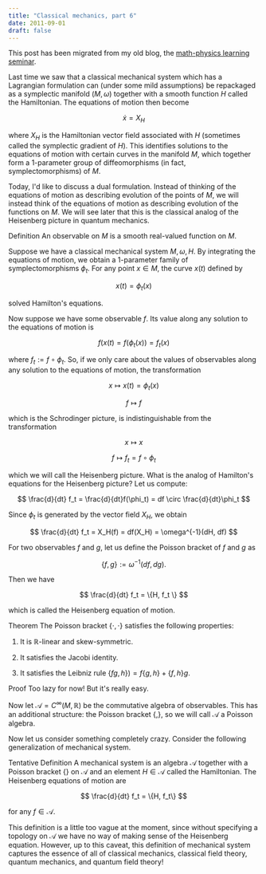 ```yaml
---
title: "Classical mechanics, part 6"
date: 2011-09-01
draft: false
---
```


This post has been migrated from my old blog, the [math-physics learning seminar](https://mathphysseminar.blogspot.com/).


Last time we saw that a classical mechanical system which has a Lagrangian formulation can (under some mild assumptions) be repackaged as a symplectic manifold $(M, \omega)$ together with a smooth function $H$ called the Hamiltonian. The equations of motion then become

$$ \dot{x} = X_H $$

where $X_H$ is the Hamiltonian vector field associated with $H$ (sometimes called the symplectic gradient of $H$). This identifies solutions to the equations of motion with certain curves in the manifold $M$, which together form a 1-parameter group of diffeomorphisms (in fact, symplectomorphisms) of $M$.


Today, I'd like to discuss a dual formulation. Instead of thinking of the equations of motion as describing evolution of the points of $M$, we will instead think of the equations of motion as describing evolution of the functions on $M$. We will see later that this is the classical analog of the Heisenberg picture in quantum mechanics.


Definition An observable on $M$ is a smooth real-valued function on $M$.


Suppose we have a classical mechanical system $M, \omega, H$. By integrating the equations of motion, we obtain a 1-parameter family of symplectomorphisms $\phi_t$. For any point $x \in M$, the curve $x(t)$ defined by

$$ x(t) = \phi_t(x) $$

solved Hamilton's equations.


Now suppose we have some observable $f$. Its value along any solution to the equations of motion is

$$ f(x(t) = f(\phi_t(x)) = f_t(x) $$

where $f_t := f \circ \phi_t$. So, if we only care about the values of observables along any solution to the equations of motion, the transformation

$$ x \mapsto x(t) = \phi_t(x) $$

$$ f \mapsto f $$

which is the Schrodinger picture, is indistinguishable from the transformation

$$ x \mapsto x $$

$$ f \mapsto f_t = f \circ \phi_t $$

which we will call the Heisenberg picture. What is the analog of Hamilton's equations for the Heisenberg picture? Let us compute:

$$ \frac{d}{dt} f_t = \frac{d}{dt}f(\phi_t) = df \circ \frac{d}{dt}\phi_t $$

Since $\phi_t$ is generated by the vector field $X_H$, we obtain

$$ \frac{d}{dt} f_t = X_H(f) = df(X_H) = \omega^{-1}(dH, df) $$

For two observables $f$ and $g$, let us define the Poisson bracket of $f$ and $g$ as

$$ \{f, g\} := \omega^{-1}(df, dg). $$

Then we have

$$ \frac{d}{dt} f_t = \{H, f_t \} $$

which is called the Heisenberg equation of motion.


Theorem The Poisson bracket $\{\cdot, \cdot\}$ satisfies the following properties:

1. It is $\mathbb{R}$-linear and skew-symmetric.

2. It satisfies the Jacobi identity.

3. It satisfies the Leibniz rule $\{fg,h\}) = f\{g,h\} + \{f,h\}g$.


Proof Too lazy for now! But it's really easy.


Now let $\mathscr{A} = C^\infty(M, \mathbb{R})$ be the commutative algebra of observables. This has an additional structure: the Poisson bracket $\{,\}$, so we will call $\mathscr{A}$ a Poisson algebra.


Now let us consider something completely crazy. Consider the following generalization of mechanical system.


Tentative Definition A mechanical system is an algebra $\mathscr{A}$ together with a Poisson bracket $\{\}$ on $\mathscr{A}$ and an element $H \in \mathscr{A}$ called the Hamiltonian. The Heisenberg equations of motion are

$$ \frac{d}{dt} f_t = \{H, f_t\} $$

for any $f \in \mathscr{A}$.


This definition is a little too vague at the moment, since without specifying a topology on $\mathscr{A}$ we have no way of making sense of the Heisenberg equation. However, up to this caveat, this definition of mechanical system captures the essence of all of classical mechanics, classical field theory, quantum mechanics, and quantum field theory!
